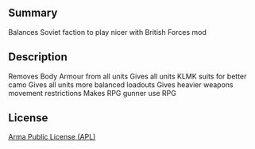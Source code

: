 ## Summary
Balances Soviet faction to play nicer with British Forces mod

## Description
Removes Body Armour from all units
Gives all units KLMK suits for better camo
Gives all units more balanced loadouts
Gives heavier weapons movement restrictions
Makes RPG gunner use RPG

## License
[Arma Public License (APL)](https://www.bohemia.net/community/licenses/arma-public-license)


